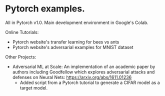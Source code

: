 # Pytorch examples.
All in Pytorch v1.0.
Main development environment in Google's Colab.

Online Tutorials:
  - Pytorch website's transfer learning for bees vs ants
  - Pytorch website's adversarial examples for MNIST dataset

Other Projects:
  - Adversarial ML at Scale: An implementation of an academic paper by authors including Goodfellow which explores adversarial attacks and defenses on Neural Nets: https://arxiv.org/abs/1611.01236 
    - Added script from a Pytorch tutorial to generate a CIFAR model as a target model.
